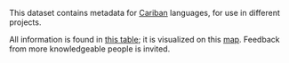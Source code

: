 This dataset contains metadata for [Cariban](https://glottolog.org/resource/languoid/id/cari1283) languages, for use in different projects.

All information is found in [this table](raw/cariban_language_list.csv); it is visualized on this [map](https://fmatter.github.io/cariban_meta/map.html).
Feedback from more knowledgeable people is invited.
